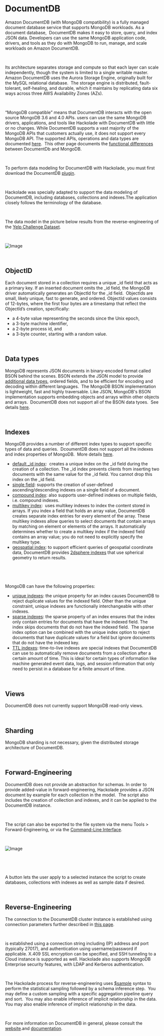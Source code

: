 # DocumentDB

Amazon DocumentDB (with MongoDB compatibility) is a fully managed document database service that supports MongoDB workloads. As a document database,&nbsp; DocumentDB makes it easy to store, query, and index JSON data. Developers can use the same MongoDB application code, drivers, and tools as they do with MongoDB to run, manage, and scale workloads on Amazon DocumentDB.

&nbsp;

Its architecture separates storage and compute so that each layer can scale independently, though the system is limited to a single writable master. Amazon DocumentDB uses the Aurora Storage Engine, originally built for the MySQL relational database.&nbsp; The storage engine is distributed, fault-tolerant, self-healing, and durable, which it maintains by replicating data six ways across three AWS Availability Zones (AZs).&nbsp;

&nbsp;

“MongoDB compatible” means that DocumentDB interacts with the open source MongoDB 3.6 and 4.0 APIs. users can use the same MongoDB drivers, applications, and tools like Hackolade with DocumentDB with little or no changes. While DocumentDB supports a vast majority of the MongoDB APIs that customers actually use, it does not support every MongoDB API. The supported APIs, operations and data types are documented [here](<https://docs.aws.amazon.com/documentdb/latest/developerguide/mongo-apis.html> "target=\"\_blank\"").&nbsp; This other page documents the [functional differences ](<https://docs.aws.amazon.com/documentdb/latest/developerguide/mongo-apis.html> "target=\"\_blank\"")between DocumentDb and MongoDB.

&nbsp;

To perform data modeling for DocumentDB with Hackolade, you must first download the DocumentDB [plugin](<https://hackolade.com/help/DownloadadditionalDBtargetplugin.html> "target=\"\_blank\"").  

&nbsp;

Hackolade was specially adapted to support the data modeling of DocumentDB, including databases, collections and indexes.The application closely follows the terminology of the database.

&nbsp;

The data model in the picture below results from the reverse-engineering of the [Yelp Challenge Dataset](<https://www.kaggle.com/yelp-dataset/yelp-dataset> "target=\"\_blank\"").

&nbsp;

![Image](<lib/DocumentDB workspace.png>)

&nbsp;

## ObjectID

Each document stored in a collection requires a unique \_id field that acts as a primary key. If an inserted document omits the \_id field, the MongoDB driver automatically generates an ObjectId for the \_id field.&nbsp; ObjectIds are small, likely unique, fast to generate, and ordered. ObjectId values consists of 12-bytes, where the first four bytes are a timestamp that reflect the ObjectId’s creation, specifically:

* a 4-byte value representing the seconds since the Unix epoch,
* a 3-byte machine identifier,
* a 2-byte process id, and
* a 3-byte counter, starting with a random value.

&nbsp;

## Data types

MongoDB represents JSON documents in binary-encoded format called BSON behind the scenes. BSON extends the JSON model to provide [additional data types](<https://docs.mongodb.com/manual/reference/bson-types/> "target=\"\_blank\""), ordered fields, and to be efficient for encoding and decoding within different languages.&nbsp; The MongoDB BSON implementation is lightweight, fast and highly traversable. Like JSON, MongoDB's BSON implementation supports embedding objects and arrays within other objects and arrays.&nbsp; DocumentDB does not support all of the BSON data tyoes.&nbsp; See details [here](<https://docs.aws.amazon.com/documentdb/latest/developerguide/mongo-apis.html#mongo-apis-data-types> "target=\"\_blank\"").

&nbsp;

## Indexes

MongoDB provides a number of different index types to support specific types of data and queries.&nbsp; DcoumentDB does not support all the indexes and index properties of MongoDB.&nbsp; More details [here](<https://docs.aws.amazon.com/documentdb/latest/developerguide/mongo-apis.html#mongo-apis-index>).

* [default \_id index](<https://docs.mongodb.com/manual/core/document/#document-id-field> "target=\"\_blank\""):&nbsp; creates a unique index on the \_id field during the creation of a collection. The \_id index prevents clients from inserting two documents with the same value for the \_id field. You cannot drop this index on the \_id field.
* [single field](<https://docs.mongodb.com/manual/core/index-single/> "target=\"\_blank\""): supports the creation of user-defined ascending/descending indexes on a single field of a document.
* [compound index](<https://docs.mongodb.com/manual/core/index-compound/> "target=\"\_blank\""): also supports user-defined indexes on multiple fields, i.e. compound indexes.
* [multikey index](<https://docs.mongodb.com/manual/core/index-multikey/> "target=\"\_blank\""):&nbsp; uses multikey indexes to index the content stored in arrays. If you index a field that holds an array value, DocumentDB creates separate index entries for every element of the array. These multikey indexes allow queries to select documents that contain arrays by matching on element or elements of the arrays. It automatically determines whether to create a multikey index if the indexed field contains an array value; you do not need to explicitly specify the multikey type.
* [geospatial index](<https://docs.mongodb.com/manual/core/geospatial-indexes/> "target=\"\_blank\""): to support efficient queries of geospatial coordinate data, DocumentDB provides [2dsphere indexes](<https://docs.mongodb.com/manual/core/2dsphere/> "target=\"\_blank\"") that use spherical geometry to return results.

&nbsp;

&nbsp;

MongoDB can have the following properties:

* [unique indexes](<https://docs.mongodb.com/manual/core/index-unique/> "target=\"\_blank\""): the unique property for an index causes DocumentDB to reject duplicate values for the indexed field. Other than the unique constraint, unique indexes are functionally interchangeable with other indexes.
* [sparse indexes](<https://docs.mongodb.com/manual/core/index-sparse/> "target=\"\_blank\""): the sparse property of an index ensures that the index only contain entries for documents that have the indexed field. The index skips documents that do not have the indexed field.&nbsp; The sparse index option can be combined with the unique index option to reject documents that have duplicate values for a field but ignore documents that do not have the indexed key.
* [TTL indexes](<https://docs.mongodb.com/manual/core/index-ttl/> "target=\"\_blank\""): time-to-live indexes are special indexes that DocumentDB can use to automatically remove documents from a collection after a certain amount of time. This is ideal for certain types of information like machine generated event data, logs, and session information that only need to persist in a database for a finite amount of time.

&nbsp;

## Views

DocumentDB does not currently support MongoDB read-only views.

&nbsp;

## Sharding

MongoDB sharding is not necessary, given the distributed storage architecture of DocumentDB.

&nbsp;

## Forward-Engineering

DocumentDB does not provide an abstraction for schemas. In order to provide added-value in forward-engineering, Hackolade provides a JSON document by example for each collection in the model.&nbsp; The script also includes the creation of collection and indexes, and it can be applied to the DocumentDB instance.&nbsp;

&nbsp;

The script can also be exported to the file system via the menu Tools \> Forward-Engineering, or via the [Command-Line Interface](<CommandLineInterface.md>).

&nbsp;

![Image](<lib/DocumentDB forward-engineering.png>)

&nbsp;

&nbsp;

A button lets the user apply to a selected instance the script to create databases, collections with indexes as well as sample data if desired.

&nbsp;

## Reverse-Engineering

The connection to the DocumentDB cluster instance is established using connection parameters further described in [this page](<ConnecttoaDocumentDBinstance.md>).&nbsp;

&nbsp;

is established using a connection string including (IP) address and port (typically 27017), and authentication using username/password if applicable. X.409 SSL encryption can be specified, and SSH tunneling to a Cloud instance is supported as well. Hackolade also supports MongoDB Enterprise security features, with LDAP and Kerberos authentication.

&nbsp;

The Hackolade process for reverse-engineering uses [$sample](<https://docs.mongodb.com/manual/reference/operator/aggregation/sample/> "target=\"\_blank\"") syntax to perform the statistical sampling followed by a schema inference step.&nbsp; You may define a custom sampling with a specific aggregation pipeline query and sort.&nbsp; You may also enable inference of implicit relationship in the data.&nbsp; You may also enable inference of implicit relationship in the data.&nbsp; &nbsp;

&nbsp;

For more information on DocumentDB in general, please consult the [website](<https://aws.amazon.com/documentdb/> "target=\"\_blank\"").and [documentation](<https://docs.aws.amazon.com/documentdb/latest/developerguide/what-is.html> "target=\"\_blank\"").
